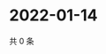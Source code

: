 # 2022-01-14

共 0 条

<!-- BEGIN WEIBO -->
<!-- 最后更新时间 Fri Jan 14 2022 16:18:42 GMT+0800 (China Standard Time) -->

<!-- END WEIBO -->
